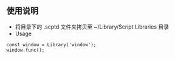 ## 使用说明
- 将目录下的 .scptd 文件夹拷贝至 ~/Library/Script Libraries 目录
- Usage

```jxa
const window = Library('window');
window.func();
```
